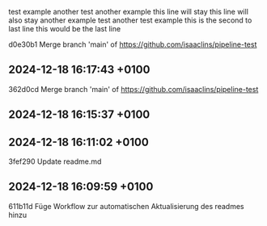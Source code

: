 test
example
another test
another example
this line will stay
this line will also stay
another example test
another test example
this is the second to last line
this would be the last line

d0e30b1 Merge branch 'main' of https://github.com/isaaclins/pipeline-test
## 2024-12-18 16:17:43 +0100

362d0cd Merge branch 'main' of https://github.com/isaaclins/pipeline-test
## 2024-12-18 16:15:37 +0100

## 2024-12-18 16:11:02 +0100

3fef290 Update readme.md

## 2024-12-18 16:09:59 +0100

611b11d Füge Workflow zur automatischen Aktualisierung des readmes hinzu
